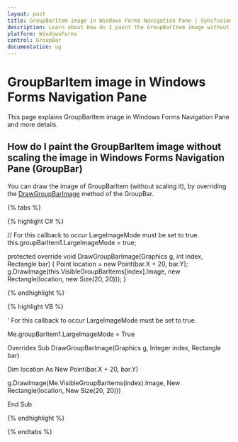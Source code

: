 ```yaml
---
layout: post
title: GroupBarItem image in Windows Forms Navigation Pane | Syncfusion
description: Learn about How do I paint the GroupBarItem image without scaling the image support in Syncfusion Windows Forms Navigation Pane control and more details.
platform: WindowsForms
control: GroupBar
documentation: ug
---
```


# GroupBarItem image in Windows Forms Navigation Pane

This page explains GroupBarItem image in Windows Forms Navigation Pane and more details.

## How do I paint the GroupBarItem image without scaling the image in Windows Forms Navigation Pane (GroupBar)

You can draw the image of GroupBarItem (without scaling it), by overriding the [DrawGroupBarImage](https://help.syncfusion.com/cr/windowsforms/Syncfusion.Windows.Forms.Tools.GroupBar.html#Syncfusion_Windows_Forms_Tools_GroupBar_DrawGroupBarImage_System_Drawing_Graphics_System_Int32_System_Drawing_Rectangle_) method of the GroupBar.

{% tabs %}

{% highlight C# %}  

// For this callback to occur LargeImageMode must be set to true.
 this.groupBarItem1.LargeImageMode = true;

protected override void DrawGroupBarImage(Graphics g, int index, Rectangle bar)
{
Point location = new Point(bar.X + 20, bar.Y);
g.DrawImage(this.VisibleGroupBarItems[index].Image, new Rectangle(location, new Size(20, 20)));
}

{% endhighlight %}


{% highlight VB %}

' For this callback to occur LargeImageMode must be set to true.

Me.groupBarItem1.LargeImageMode = True

Overrides Sub DrawGroupBarImage(Graphics g, Integer index, Rectangle bar)

Dim location As New Point(bar.X + 20, bar.Y)

g.DrawImage(Me.VisibleGroupBarItems(index).Image, New Rectangle(location, New Size(20, 20)))

End Sub

{% endhighlight %}

{% endtabs %}
